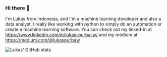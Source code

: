 ### Hi there 👋

I'm Lukas from Indonesia, and I'm a machine learning developer and also a data analyst. I really like working with python to simply do an automation or create a machine learning software. You can check out my linked-in at https://www.linkedin.com/in/lukas-purba-w/ and my medium at https://medium.com/@lukaspurbaw

![Lukas' GitHub stats](https://github-readme-stats.vercel.app/api?username=LukasPurbaW&theme=radical&show_icons=true)
